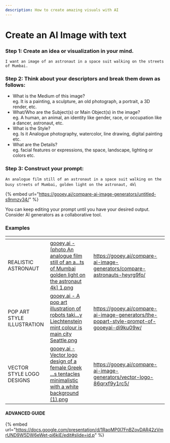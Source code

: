 ```yaml
---
description: How to create amazing visuals with AI
---
```


# Create an AI Image with text

### **Step 1: Create an idea or visualization in your mind.**

`I want an image of an astronaut in a space suit walking on the streets of Mumbai.`

### **Step 2: Think about your descriptors and break them down as follows:**

* What is the Medium of this image?\
  eg. It is a painting, a sculpture, an old photograph, a portrait, a 3D render, etc.
* What/Who are the Subject(s) or Main Object(s) in the image?\
  eg. A human, an animal, an identity like gender, race, or occupation like a dancer, astronaut, etc.
* What is the Style?\
  eg. Is it Analogue photography, watercolor, line drawing, digital painting etc.
* What are the Details?\
  eg. facial features or expressions, the space, landscape, lighting or colors etc.

### **Step 3: Construct your prompt:**

`An analogue film still of an astronaut in a space suit walking on the busy streets of Mumbai, golden light on the astronaut, 4k`\


{% embed url="https://gooey.ai/compare-ai-image-generators/untitled-s9nmzy34/" %}

You can keep editing your prompt until you have your desired output. Consider AI generators as a collaborative tool.

### Examples

<table data-view="cards"><thead><tr><th></th><th data-hidden data-card-cover data-type="files"></th><th data-hidden data-card-target data-type="content-ref"></th></tr></thead><tbody><tr><td>REALISTIC ASTRONAUT</td><td><a href="../../.gitbook/assets/gooey.ai - [photo An analogue film still of an a...ts of Mumbai golden light on the astronaut 4k] 1.png">gooey.ai - [photo An analogue film still of an a...ts of Mumbai golden light on the astronaut 4k] 1.png</a></td><td><a href="https://gooey.ai/compare-ai-image-generators/compare-astronauts-heyrg9fo/">https://gooey.ai/compare-ai-image-generators/compare-astronauts-heyrg9fo/</a></td></tr><tr><td>POP ART STYLE ILLUSTRATION</td><td><a href="../../.gitbook/assets/gooey.ai - A pop art illustration of robots taki...y Liechtenstein mint colour is main city Seattle.png">gooey.ai - A pop art illustration of robots taki...y Liechtenstein mint colour is main city Seattle.png</a></td><td><a href="https://gooey.ai/compare-ai-image-generators/the-popart-style-prompt-of-gooeyai-di9ku09w/">https://gooey.ai/compare-ai-image-generators/the-popart-style-prompt-of-gooeyai-di9ku09w/</a></td></tr><tr><td>VECTOR STYLE LOGO DESIGNS</td><td><a href="../../.gitbook/assets/gooey.ai - Vector logo design of a female Greek ...s tentacles minimalistic with a white background (1).png">gooey.ai - Vector logo design of a female Greek ...s tentacles minimalistic with a white background (1).png</a></td><td><a href="https://gooey.ai/compare-ai-image-generators/vector-logo-86qrxf9y1rc5/">https://gooey.ai/compare-ai-image-generators/vector-logo-86qrxf9y1rc5/</a></td></tr></tbody></table>

#### ADVANCED GUIDE

{% embed url="https://docs.google.com/presentation/d/1RaoMP0l7FnBZovDAR42zVmrUND9W5DW6eWet-pi6kiE/edit#slide=id.p" %}
